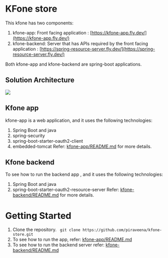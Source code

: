 # KFone store

This kfone has two components:
1. kfone-app: Front facing application : [https://kfone-app.fly.dev/](https://kfone-app.fly.dev/)
2. kfone-backend: Server that has APIs required by the front facing application : [https://spring-resource-server.fly.dev/](https://spring-resource-server.fly.dev/)

Both kfone-app and kfone-backend are spring-boot applications.

## Solution Architecture
![](../assets/architecture.png)
## Kfone app
kfone-app is a web application, and it uses the following technologies:
1. Spring Boot and java
2. spring-security
3. spring-boot-starter-oauth2-client
4. embedded-tomcat
Refer: [kfone-app/README.md](app/README.md) for more details.

## Kfone backend
To see how to run the backend app , and it uses the following technologies:
1. Spring Boot and java
2. spring-boot-starter-oauth2-resource-server
Refer: [kfone-backend/README.md](backend/README.md) for more details.  

# Getting Started
1. Clone the repository.
   ` git clone https://github.com/piraveena/kfone-store.git`
2. To see how to run the app, refer: [kfone-app/README.md](app/README.md)
3. To see how to run the backend server refer: [kfone-backend/README.md](backend/README.md)

